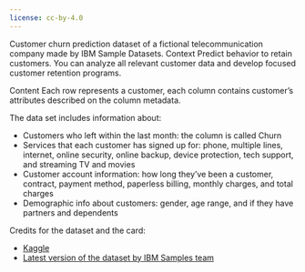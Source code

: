 ```yaml
---
license: cc-by-4.0
---
```

Customer churn prediction dataset of a fictional telecommunication company made by IBM Sample Datasets.
Context
Predict behavior to retain customers. You can analyze all relevant customer data and develop focused customer retention programs.

Content
Each row represents a customer, each column contains customer’s attributes described on the column metadata.

The data set includes information about:

- Customers who left within the last month: the column is called Churn
- Services that each customer has signed up for: phone, multiple lines, internet, online security, online backup, device protection, tech support, and streaming TV and movies
- Customer account information: how long they’ve been a customer, contract, payment method, paperless billing, monthly charges, and total charges
- Demographic info about customers: gender, age range, and if they have partners and dependents


Credits for the dataset and the card:
- [Kaggle](https://www.kaggle.com/datasets/blastchar/telco-customer-churn)
- [Latest version of the dataset by IBM Samples team](https://community.ibm.com/community/user/businessanalytics/blogs/steven-macko/2019/07/11/telco-customer-churn-1113)
